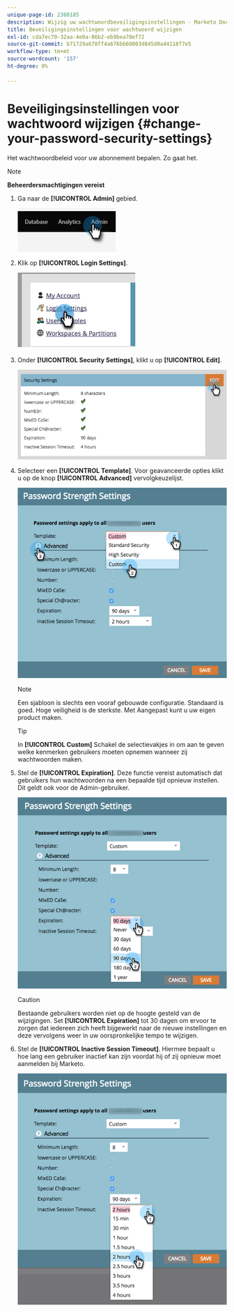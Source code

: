```yaml
---
unique-page-id: 2360185
description: Wijzig uw wachtwoordbeveiligingsinstellingen - Marketo Docs - Productdocumentatie
title: Beveiligingsinstellingen voor wachtwoord wijzigen
exl-id: cda7ec70-32aa-4e0a-86b2-eb9bea70ef72
source-git-commit: b71729a678ff4a676bb60803d845d0a44118f7e5
workflow-type: tm+mt
source-wordcount: '157'
ht-degree: 0%

---
```


# Beveiligingsinstellingen voor wachtwoord wijzigen {#change-your-password-security-settings}

Het wachtwoordbeleid voor uw abonnement bepalen. Zo gaat het.

>[!NOTE]
>
>**Beheerdersmachtigingen vereist**

1. Ga naar de **[!UICONTROL Admin]** gebied.

   ![](assets/change-your-password-security-settings-1.png)

1. Klik op **[!UICONTROL Login Settings]**.

   ![](assets/change-your-password-security-settings-2.png)

1. Onder **[!UICONTROL Security Settings]**, klikt u op **[!UICONTROL Edit]**.

   ![](assets/change-your-password-security-settings-3.png)

1. Selecteer een **[!UICONTROL Template]**. Voor geavanceerde opties klikt u op de knop **[!UICONTROL Advanced]** vervolgkeuzelijst.

   ![](assets/change-your-password-security-settings-4.png)

   >[!NOTE]
   >
   >Een sjabloon is slechts een vooraf gebouwde configuratie. Standaard is goed. Hoge veiligheid is de sterkste. Met Aangepast kunt u uw eigen product maken.

   >[!TIP]
   >
   >In **[!UICONTROL Custom]** Schakel de selectievakjes in om aan te geven welke kenmerken gebruikers moeten opnemen wanneer zij wachtwoorden maken.

1. Stel de **[!UICONTROL Expiration]**. Deze functie vereist automatisch dat gebruikers hun wachtwoorden na een bepaalde tijd opnieuw instellen. Dit geldt ook voor de Admin-gebruiker.

   ![](assets/change-your-password-security-settings-5.png)

   >[!CAUTION]
   >
   >Bestaande gebruikers worden niet op de hoogte gesteld van de wijzigingen. Set **[!UICONTROL Expiration]** tot 30 dagen om ervoor te zorgen dat iedereen zich heeft bijgewerkt naar de nieuwe instellingen en deze vervolgens weer in uw oorspronkelijke tempo te wijzigen.

1. Stel de **[!UICONTROL Inactive Session Timeout]**. Hiermee bepaalt u hoe lang een gebruiker inactief kan zijn voordat hij of zij opnieuw moet aanmelden bij Marketo.

   ![](assets/change-your-password-security-settings-6.png)
